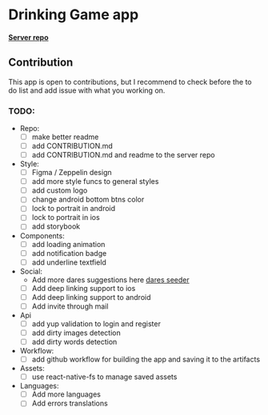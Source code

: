 # Drinking Game app

#### [Server repo](https://github.com/ShaharEli/drinkingGameServer)

## Contribution

This app is open to contributions, but I recommend to check before the to do list and add issue with what you working on.

### TODO:

- Repo:
  - [ ] make better readme
  - [ ] add CONTRIBUTION.md
  - [ ] add CONTRIBUTION.md and readme to the server repo
- Style:
  - [ ] Figma / Zeppelin design
  - [ ] add more style funcs to general styles
  - [ ] add custom logo
  - [ ] change android bottom btns color
  - [ ] lock to portrait in android
  - [ ] lock to portrait in ios
  - [ ] add storybook
- Components:
  - [ ] add loading animation
  - [ ] add notification badge
  - [ ] add underline textfield
- Social:
  - Add more dares suggestions here [dares seeder](https://drinkinggameseeder.herokuapp.com/)
  - [ ] Add deep linking support to ios
  - [ ] Add deep linking support to android
  - [ ] Add invite through mail
- Api
  - [ ] add yup validation to login and register
  - [ ] add dirty images detection
  - [ ] add dirty words detection
- Workflow:
  - [ ] add github workflow for building the app and saving it to the artifacts
- Assets:
  - [ ] use react-native-fs to manage saved assets
- Languages:
  - [ ] Add more languages
  - [ ] Add errors translations
